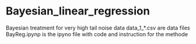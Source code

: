 # Bayesian_linear_regression
Bayesian treatment for very high tail noise data
data_1_*.csv are data files
BayReg.ipynp is the ipyno file with code and instruction for the methode
